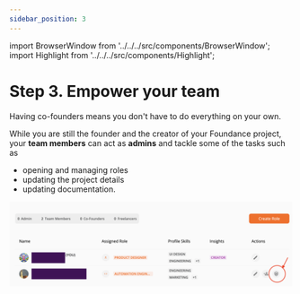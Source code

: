 ```yaml
---
sidebar_position: 3
---
```


import BrowserWindow from '../../../src/components/BrowserWindow';
import Highlight from '../../../src/components/Highlight';

# Step 3. Empower your team

Having co-founders means you don't have to do everything on your own. 

While you are still the founder and the creator of your Foundance project, your **team members** can act as **admins** and tackle some of the tasks such as
- opening and managing roles
- updating the project details 
- updating documentation.


![Project Admin](/img/4-make-an-admin.png "Project Admin")